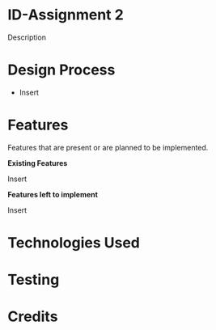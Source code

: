 # ID-Assignment 2
Description
# Design Process
* Insert
# Features
Features that are present or are planned to be implemented.

**Existing Features**

 Insert

 **Features left to implement**
 
 Insert
 
 # Technologies Used
 # Testing
 # Credits
